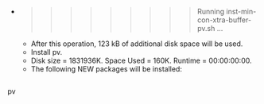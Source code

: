 * >>>>>>>>> Running inst-min-con-xtra-buffer-pv.sh ...
  * After this operation, 123 kB of additional disk space will be used.
  * Install pv.
  * Disk size = 1831936K. Space Used = 160K. Runtime = 00:00:00:00.
  * The following NEW packages will be installed:
  ```bash
pv
  ```

